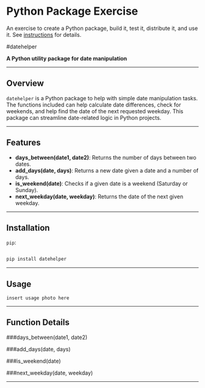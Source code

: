 # Python Package Exercise

An exercise to create a Python package, build it, test it, distribute it, and use it. See [instructions](./instructions.md) for details.


#datehelper

**A Python utility package for date manipulation**

---

## Overview

`datehelper` is a Python package to help with simple date manipulation tasks.  The functions included can help calculate date differences, check for weekends, and help find the date of the next requested weekday.  This package can streamline date-related logic in Python projects.

---

## Features

- **days_between(date1, date2)**: Returns the number of days between two dates.
- **add_days(date, days)**: Returns a new date given a date and a number of days.
- **is_weekend(date)**: Checks if a given date is a weekend (Saturday or Sunday).
- **next_weekday(date, weekday)**: Returns the date of the next given weekday.

---

## Installation

`pip`:

```bash

pip install datehelper

```

---

## Usage

`insert usage photo here`

---

## Function Details

###days_between(date1, date2)

###add_days(date, days)

###is_weekend(date)

###next_weekday(date, weekday)

---

